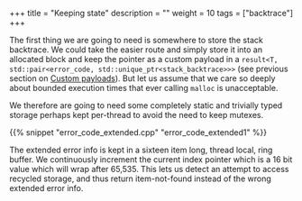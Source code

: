 +++
title = "Keeping state"
description = ""
weight = 10
tags = ["backtrace"]
+++

The first thing we are going to need is somewhere to store the stack backtrace.
We could take the easier route and simply store it into an allocated block and
keep the pointer as a custom payload in a `result<T, std::pair<error_code, std::unique_ptr<stack_backtrace>>>`
(see previous section on [Custom payloads](../../payload)). But let us assume that we care so deeply about bounded execution times
that ever calling `malloc` is unacceptable.

We therefore are going to need some completely static and trivially typed storage
perhaps kept per-thread to avoid the need to keep mutexes.

{{% snippet "error_code_extended.cpp" "error_code_extended1" %}}

The extended error info is kept in a sixteen item long, thread local, ring buffer. We continuously
increment the current index pointer which is a 16 bit value which will wrap after
65,535. This lets us detect an attempt to access recycled storage, and thus return
item-not-found instead of the wrong extended error info.
